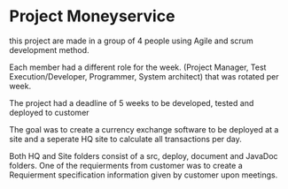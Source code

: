 <h1><b> Project Moneyservice </b></h1>
<p> this project are made in a group of 4 people using Agile and scrum development method.</p>
<p> Each member had a different role for the week. (Project Manager, Test Execution/Developer, Programmer, System architect)
that was rotated per week.</p><p> The project had a deadline of 5 weeks to be developed, tested and deployed to customer</p>

<p> The goal was to create a currency exchange software to be deployed at a site and a seperate HQ site to calculate all transactions per day. </p>
<p> Both HQ and Site folders consist of a src, deploy, document and JavaDoc folders. One of the requierments from customer was to create a Requierment specification
  information given by customer upon meetings. </p>
